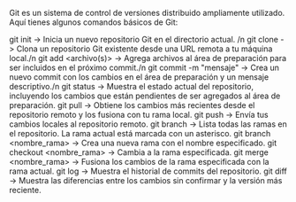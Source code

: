 Git es un sistema de control de versiones distribuido ampliamente utilizado. Aquí tienes algunos comandos básicos de Git:

git init -> Inicia un nuevo repositorio Git en el directorio actual. /n
git clone <URL> -> Clona un repositorio Git existente desde una URL remota a tu máquina local./n
git add <archivo(s)> -> Agrega archivos al área de preparación para ser incluidos en el próximo commit./n
git commit -m "mensaje" -> Crea un nuevo commit con los cambios en el área de preparación y un mensaje descriptivo./n
git status -> Muestra el estado actual del repositorio, incluyendo los cambios que están pendientes de ser agregados al área de preparación.
git pull -> Obtiene los cambios más recientes desde el repositorio remoto y los fusiona con tu rama local.
git push -> Envía tus cambios locales al repositorio remoto.
git branch -> Lista todas las ramas en el repositorio. La rama actual está marcada con un asterisco.
git branch <nombre_rama> -> Crea una nueva rama con el nombre especificado.
git checkout <nombre_rama> -> Cambia a la rama especificada.
git merge <nombre_rama> -> Fusiona los cambios de la rama especificada con la rama actual.
git log -> Muestra el historial de commits del repositorio.
git diff -> Muestra las diferencias entre los cambios sin confirmar y la versión más reciente.
